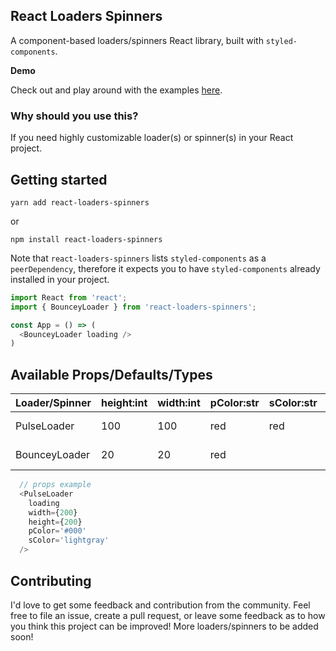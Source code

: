 ## React Loaders Spinners

A component-based loaders/spinners React library, built with `styled-components`.

**Demo**

Check out and play around with the examples [here](https://codesandbox.io/s/2prqo9p5wn).

### Why should you use this?

If you need highly customizable loader(s) or spinner(s) in your React project.

## Getting started

```
yarn add react-loaders-spinners
```
or
```
npm install react-loaders-spinners
```

Note that `react-loaders-spinners` lists `styled-components` as a `peerDependency`, therefore it expects you to have `styled-components` already installed in your project.

```javascript
import React from 'react';
import { BounceyLoader } from 'react-loaders-spinners';

const App = () => (
  <BounceyLoader loading />
)
```

## **Available Props/Defaults/Types**

|  Loader/Spinner  | height:int | width:int | pColor:str | sColor:str | spaceBetween:int |   loading:bool    |
| ---------------- | ---------- | --------- | ---------- | ---------- | ---------------- | ----------------- |
|    PulseLoader   |     100    |    100    |     red    |     red    |                  |   true *required  |
|   BounceyLoader  |     20     |    20     |     red    |            |        20        |   true *required  | 


```javascript
  // props example
  <PulseLoader 
    loading
    width={200}
    height={200}
    pColor='#000'
    sColor='lightgray'
  />
```
## Contributing

I'd love to get some feedback and contribution from the community. Feel free to file an issue, create a pull request, or leave some feedback as to how you think this project can be improved! More loaders/spinners to be added soon!